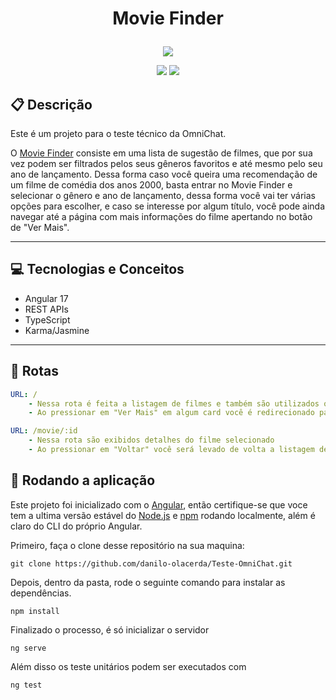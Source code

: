 # <p align = "center"> Movie Finder </p>

<p align="center">
   <img src="https://static.vecteezy.com/system/resources/previews/010/286/336/original/realistic-open-movie-clapper-open-isolated-on-transparent-background-shown-slate-board-png.png"/>
</p>

<p align = "center">
   <img src="https://img.shields.io/badge/danilo-olacerda?style=flat-square" />
   <img src="https://img.shields.io/github/languages/count/danilo-olacerda/Teste-OmniChat?color=4dae71&style=flat-square" />
</p>


##  :clipboard: Descrição

Este é um projeto para o teste técnico da OmniChat.

O [Movie Finder](teste-omni-chat.vercel.app) consiste em uma lista de sugestão de filmes, que por sua vez podem ser filtrados pelos seus gêneros favoritos e até mesmo pelo seu ano de lançamento. Dessa forma caso você queira uma recomendação de um filme de comédia dos anos 2000, basta entrar no Movie Finder e selecionar o gênero e ano de lançamento, dessa forma você vai ter várias opções para escolher, e caso se interesse por algum título, você pode ainda navegar até a página com mais informações do filme apertando no botão de "Ver Mais".

***

## :computer:	 Tecnologias e Conceitos

- Angular 17
- REST APIs
- TypeScript
- Karma/Jasmine

***

## :rocket: Rotas

```yml
URL: /
    - Nessa rota é feita a listagem de filmes e também são utilizados os filtros desejados
    - Ao pressionar em "Ver Mais" em algum card você é redirecionado para a página desse filme
```
    
```yml 
URL: /movie/:id
    - Nessa rota são exibidos detalhes do filme selecionado
    - Ao pressionar em "Voltar" você será levado de volta a listagem de filmes
```

## 🏁 Rodando a aplicação

Este projeto foi inicializado com o [Angular](https://angular.io/guide/setup-local), então certifique-se que voce tem a ultima versão estável do [Node.js](https://nodejs.org/en/download/) e [npm](https://www.npmjs.com/) rodando localmente, além é claro do CLI do próprio Angular.

Primeiro, faça o clone desse repositório na sua maquina:

```
git clone https://github.com/danilo-olacerda/Teste-OmniChat.git
```

Depois, dentro da pasta, rode o seguinte comando para instalar as dependências.

```
npm install
```

Finalizado o processo, é só inicializar o servidor
```
ng serve
```

Além disso os teste unitários podem ser executados com

```
ng test
```